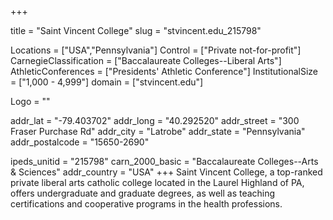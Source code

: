 
+++

title = "Saint Vincent College"
slug = "stvincent.edu_215798"

Locations = ["USA","Pennsylvania"]
Control = ["Private not-for-profit"]
CarnegieClassification = ["Baccalaureate Colleges--Liberal Arts"]
AthleticConferences = ["Presidents' Athletic Conference"]
InstitutionalSize = ["1,000 - 4,999"]
domain = ["stvincent.edu"]

Logo = ""

addr_lat = "-79.403702"
addr_long = "40.292520"
addr_street = "300 Fraser Purchase Rd"
addr_city = "Latrobe"
addr_state = "Pennsylvania"
addr_postalcode = "15650-2690"

ipeds_unitid = "215798"
carn_2000_basic = "Baccalaureate Colleges--Arts & Sciences"
addr_country = "USA"
+++
    Saint Vincent College, a top-ranked private liberal arts catholic college located in the Laurel Highland of PA, offers undergraduate and graduate degrees, as well as teaching certifications and cooperative programs in the health professions.
